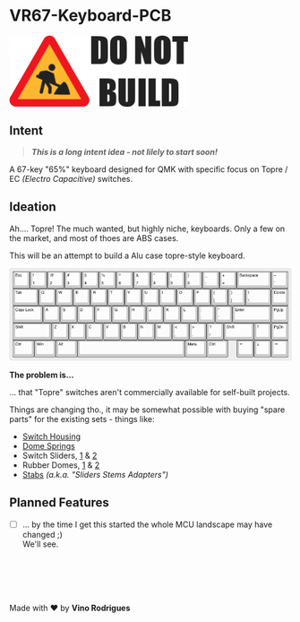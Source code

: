 # VR67-Keyboard-PCB

<img src="docs/donotbuild.min.svg" alt="Under Construction" width="320"  align="center">

## Intent

> ***This is a long intent idea - not lilely to start soon!***

A 67-key "65%" keyboard designed for QMK with specific focus on Topre / EC *(Electro Capacitive)* switches.


## Ideation

Ah.... Topre!  The much wanted, but highly niche, keyboards.  Only a few on the market, and most of thoes are ABS cases.

This will be an attempt to build a Alu case topre-style keyboard.

![](docs/vr67-display.png)

**The problem is...**

... that "Topre" switches aren't commercially available for self-built projects.

Things are changing tho., it may be somewhat possible with buying "spare parts" for the existing sets - things like:

- [Switch Housing](https://aliexpress.com/item/1005005724051113.html)
- [Dome Springs](https://aliexpress.com/item/1005007038852089.html)
- Switch Sliders, [1](https://aliexpress.com/item/1005007476122176.html) & [2](https://aliexpress.com/item/1005005721976294.html)
- Rubber Domes, [1](https://aliexpress.com/item/1005006621069216.html) & [2](https://aliexpress.com/item/1005005721050116.html)
- [Stabs](https://aliexpress.com/item/1005006631414158.html) *(a.k.a. "Sliders Stems Adapters")*

## Planned Features

- [ ] ... by the time I get this started the whole MCU landscape may have changed ;)  
We'll see.

&nbsp;<br>&nbsp;
---
Made with &#9829; by **Vino Rodrigues**
